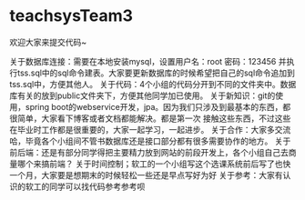 # teachsysTeam3
欢迎大家来提交代码~

关于数据库连接：需要在本地安装mysql，设置用户名：root  密码：123456  并执行tss.sql中的sql命令建表。大家要更新数据库的时候希望把自己的sql命令追加到tss.sql中，方便其他人。
关于代码：4个小组的代码分开到不同的文件夹中。数据库有关的放到public文件夹下，方便其他同学加已使用。
关于新知识：git的使用，spring boot的webservice开发，jpa。因为我们只涉及到最基本的东西，都很简单，大家看下博客或者文档都能解决。都是第一次
接触这些东西，不过这些在毕业时工作都是很重要的，大家一起学习，一起进步。
关于合作：大家多交流哈，毕竟各个小组间不管书数据库还是接口部分都有很多需要协作的地方。
关于前后端：还是有部分同学得把主要精力放到网站的前段开发上，各个小组自己去商量哪个来搞前端？
关于时间控制；软工的一个小组写这个选课系统前后写了也快一个月，大家要是想期末的时候轻松一些还是早点写好为好
关于参考：大家有认识的软工的同学可以找代码参考参考呗